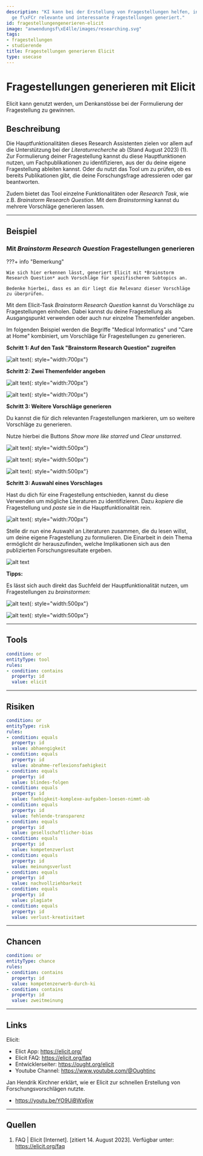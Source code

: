 ```yaml
---
description: "KI kann bei der Erstellung von Fragestellungen helfen, indem sie Vorschl\xE4\
  ge f\xFCr relevante und interessante Fragestellungen generiert."
id: fragestellungengenerieren-elicit
image: "anwendungsf\xE4lle/images/researching.svg"
tags:
- fragestellungen
- studierende
title: Fragestellungen generieren Elicit
type: usecase
---
```



# Fragestellungen generieren mit Elicit

Elicit kann genutzt werden, um Denkanstösse bei der Formulierung der Fragestellung zu gewinnen.


## Beschreibung
Die Hauptfunktionalitäten dieses Research Assistenten zielen vor allem auf die Unterstützung bei der *Literaturrecherche* ab (Stand August 2023) (1). Zur Formulierung deiner Fragestellung kannst du diese Hauptfunktionen nutzen, um Fachpublikationen zu identifizieren, aus der du deine eigene Fragestellung ableiten kannst. Oder du nutzt das Tool um zu prüfen, ob es bereits Publikationen gibt, die deine Forschungsfrage adressieren oder gar beantworten.

Zudem bietet das Tool einzelne Funktionalitäten oder *Research Task*, wie z.B. *Brainstorm Research Question*. Mit dem *Brainstorming* kannst du mehrere Vorschläge generieren lassen.

---

## Beispiel

### Mit *Brainstorm Research Question* Fragestellungen generieren

???+ info "Bemerkung"

    Wie sich hier erkennen lässt, generiert Elicit mit *Brainstorm Research Question* auch Vorschläge für spezifischeren Subtopics an.
    
    Bedenke hierbei, dass es an dir liegt die Relevanz dieser Vorschläge zu überprüfen.


Mit dem Elicit-Task *Brainstorm Research Question* kannst du Vorschläge zu Fragestellungen einholen.
Dabei kannst du deine Fragestellung als Ausgangspunkt verwenden oder auch nur einzelne Themenfelder angeben.

Im folgenden Beispiel werden die Begriffe "Medical Informatics" und "Care at Home" kombiniert, um Vorschläge für Fragestellungen zu generieren.


**Schritt 1: Auf den Task "Brainstorm Research Question" zugreifen** 

![alt text](../anwendungsfälle/images/elicit-brainstorm/elicit-brainstorm_1.png){: style="width:700px"}


**Schritt 2: Zwei Themenfelder angeben** 

![alt text](../anwendungsfälle/images/elicit-brainstorm/elicit-brainstorm_2.png){: style="width:700px"}

![alt text](../anwendungsfälle/images/elicit-brainstorm/elicit-brainstorm_3.png){: style="width:700px"}


**Schritt 3: Weitere Vorschläge generieren** 

Du kannst die für dich relevanten Fragestellungen markieren, um so weitere Vorschläge zu generieren.

Nutze hierbei die Buttons *Show more like starred* und *Clear unstarred*.

![alt text](../anwendungsfälle/images/elicit-brainstorm/elicit-brainstorm_4.png){: style="width:500px"}


![alt text](../anwendungsfälle/images/elicit-brainstorm/elicit-brainstorm_5.png){: style="width:500px"}


![alt text](../anwendungsfälle/images/elicit-brainstorm/elicit-brainstorm_6.png){: style="width:500px"}


**Schritt 3: Auswahl eines Vorschlages** 

Hast du dich für eine Fragestellung entschieden, kannst du diese Verwenden um mögliche Literaturen zu identifizieren.
Dazu *kopiere* die Fragestellung und *paste* sie in die Hauptfunktionalität rein.


![alt text](../anwendungsfälle/images/elicit-brainstorm/elicit-brainstorm_7b.png){: style="width:700px"}


Stelle dir nun eine Auswahl an Literaturen zusammen, die du lesen willst, um deine eigene Fragestellung zu formulieren.
Die Einarbeit in dein Thema ermöglicht dir herauszufinden, welche Implikationen sich aus den publizierten Forschungsresultate ergeben.


![alt text](../anwendungsfälle/images/elicit-brainstorm/elicit-brainstorm_8.png)


**Tipps:**

Es lässt sich auch direkt das Suchfeld der Hauptfunktionalität nutzen, um Fragestellungen zu *brainstormen*:

![alt text](../anwendungsfälle/images/elicit-brainstorm/elicit-brainstorm_9a.png){: style="width:500px"}

![alt text](../anwendungsfälle/images/elicit-brainstorm/elicit-brainstorm_9b.png){: style="width:500px"}

---

## Tools

```yaml
condition: or
entityType: tool
rules:
- condition: contains
  property: id
  value: elicit
```

---

## Risiken


```yaml
condition: or
entityType: risk
rules:
- condition: equals
  property: id
  value: abhaengigkeit
- condition: equals
  property: id
  value: abnahme-reflexionsfaehigkeit
- condition: equals
  property: id
  value: blindes-folgen
- condition: equals
  property: id
  value: faehigkeit-komplexe-aufgaben-loesen-nimmt-ab
- condition: equals
  property: id
  value: fehlende-transparenz
- condition: equals
  property: id
  value: gesellschaftlicher-bias
- condition: equals
  property: id
  value: kompetenzverlust
- condition: equals
  property: id
  value: meinungsverlust
- condition: equals
  property: id
  value: nachvollziehbarkeit
- condition: equals
  property: id
  value: plagiate
- condition: equals
  property: id
  value: verlust-kreativitaet
```

---

## Chancen

```yaml
condition: or
entityType: chance
rules:
- condition: contains
  property: id
  value: kompetenzerwerb-durch-ki
- condition: contains
  property: id
  value: zweitmeinung
```

---

## Links

Elicit:

- Elict App: https://elicit.org/
- Elicit FAQ: https://elicit.org/faq
- Entwicklerseiter: https://ought.org/elicit
- Youtube Channel: https://www.youtube.com/@Oughtinc

Jan Hendrik Kirchner erklärt, wie er Elicit zur schnellen Erstellung von Forschungsvorschlägen nutzte.

- https://youtu.be/YO9UiBWx6jw

---

## Quellen

1.	FAQ | Elicit [Internet]. [zitiert 14. August 2023]. Verfügbar unter: https://elicit.org/faq

